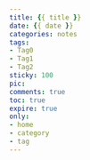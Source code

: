 ```yaml
---
title: {{ title }}
date: {{ date }}
categories: notes
tags:
- Tag0
- Tag1
- Tag2
sticky: 100
pic:
comments: true
toc: true
expire: true
only:
- home
- category
- tag
---
```

